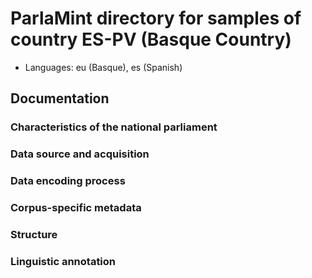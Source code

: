 # ParlaMint directory for samples of country ES-PV (Basque Country)

- Languages: eu (Basque), es (Spanish)


## Documentation

### Characteristics of the national parliament

### Data source and acquisition

### Data encoding process

### Corpus-specific metadata

### Structure

### Linguistic annotation
